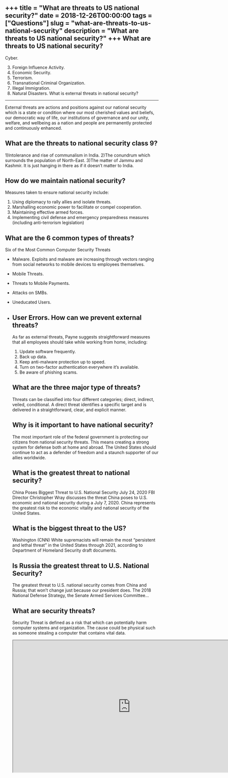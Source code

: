 +++
title = "What are threats to US national security?"
date = 2018-12-26T00:00:00
tags = ["Questions"]
slug = "what-are-threats-to-us-national-security"
description = "What are threats to US national security?"
+++
What are threats to US national security?
-----------------------------------------

Cyber.

3. Foreign Influence Activity.
4. Economic Security.
5. Terrorism.
6. Transnational Criminal Organization.
7. Illegal Immigration.
8. Natural Disasters.
What is external threats in national security?
----------------------------------------------

External threats are actions and positions against our national security which is a state or condition where our most cherished values and beliefs, our democratic way of life, our institutions of governance and our unity, welfare, and wellbeing as a nation and people are permanently protected and continuously enhanced.

What are the threats to national security class 9?
--------------------------------------------------

1)Intolerance and rise of communalism in India. 2)The conundrum which surrounds the population of North-East. 3)The matter of Jammu and Kashmir. It is just hanging in there as if it doesn’t matter to India.

How do we maintain national security?
-------------------------------------

Measures taken to ensure national security include:

1. Using diplomacy to rally allies and isolate threats.
2. Marshalling economic power to facilitate or compel cooperation.
3. Maintaining effective armed forces.
4. Implementing civil defense and emergency preparedness measures (including anti-terrorism legislation)

What are the 6 common types of threats?
---------------------------------------

Six of the Most Common Computer Security Threats

- Malware. Exploits and malware are increasing through vectors ranging from social networks to mobile devices to employees themselves.
- Mobile Threats.
- Threats to Mobile Payments.
- Attacks on SMBs.
- Uneducated Users.
- User Errors. How can we prevent external threats?
    ------------------------------------
    
    As far as external threats, Payne suggests straightforward measures that all employees should take while working from home, including:
    
    
    1. Update software frequently.
    2. Back up data.
    3. Keep anti-malware protection up to speed.
    4. Turn on two-factor authentication everywhere it’s available.
    5. Be aware of phishing scams.
    
    What are the three major type of threats?
    -----------------------------------------
    
    Threats can be classified into four different categories; direct, indirect, veiled, conditional. A direct threat identifies a specific target and is delivered in a straightforward, clear, and explicit manner.
    
    Why is it important to have national security?
    ----------------------------------------------
    
    The most important role of the federal government is protecting our citizens from national security threats. This means creating a strong system for defense both at home and abroad. The United States should continue to act as a defender of freedom and a staunch supporter of our allies worldwide.
    
    What is the greatest threat to national security?
    -------------------------------------------------
    
     China Poses Biggest Threat to U.S. National Security July 24, 2020 FBI Director Christopher Wray discusses the threat China poses to U.S. economic and national security during a July 7, 2020. China represents the greatest risk to the economic vitality and national security of the United States.
    
    What is the biggest threat to the US?
    -------------------------------------
    
    Washington (CNN) White supremacists will remain the most “persistent and lethal threat” in the United States through 2021, according to Department of Homeland Security draft documents.
    
    Is Russia the greatest threat to U.S. National Security?
    --------------------------------------------------------
    
    The greatest threat to U.S. national security comes from China and Russia; that won’t change just because our president does. The 2018 National Defense Strategy, the Senate Armed Services Committee…
    
    What are security threats?
    --------------------------
    
    Security Threat is defined as a risk that which can potentially harm computer systems and organization. The cause could be physical such as someone stealing a computer that contains vital data.
    
    <iframe allow="accelerometer; autoplay; clipboard-write; encrypted-media; gyroscope; picture-in-picture" allowfullscreen="" class="__youtube_prefs__  epyt-is-override  no-lazyload" data-no-lazy="1" data-origheight="433" data-origwidth="770" data-skipgform_ajax_framebjll="" height="433" id="_ytid_61156" loading="lazy" src="https://www.youtube.com/embed/1hS-mza3D68?enablejsapi=1&autoplay=0&cc_load_policy=0&cc_lang_pref=&iv_load_policy=1&loop=0&modestbranding=0&rel=1&fs=1&playsinline=0&autohide=2&theme=dark&color=red&controls=1&" title="YouTube player" width="770"></iframe>